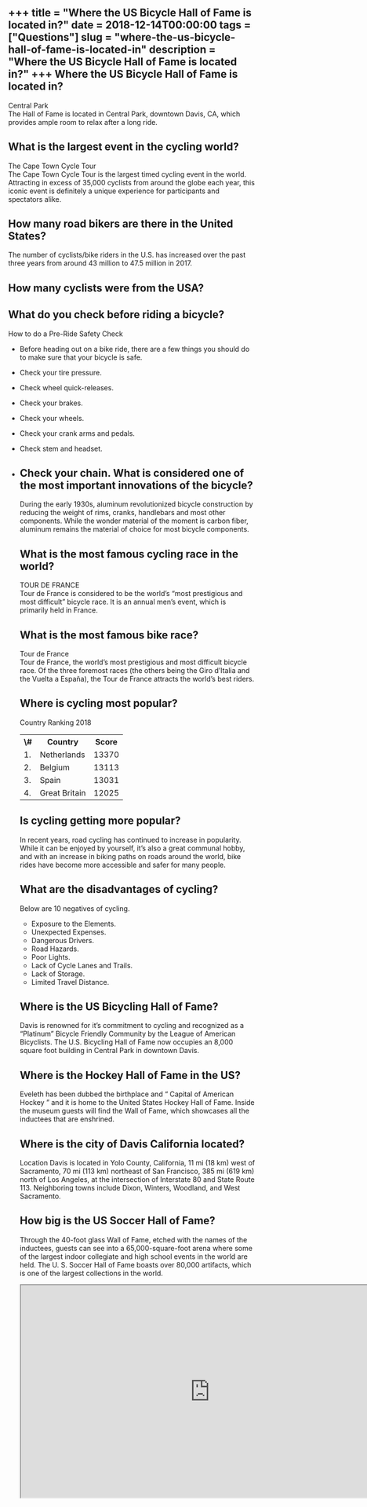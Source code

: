 +++
title = "Where the US Bicycle Hall of Fame is located in?"
date = 2018-12-14T00:00:00
tags = ["Questions"]
slug = "where-the-us-bicycle-hall-of-fame-is-located-in"
description = "Where the US Bicycle Hall of Fame is located in?"
+++
Where the US Bicycle Hall of Fame is located in?
------------------------------------------------

Central Park  
The Hall of Fame is located in Central Park, downtown Davis, CA, which provides ample room to relax after a long ride.

What is the largest event in the cycling world?
-----------------------------------------------

The Cape Town Cycle Tour  
The Cape Town Cycle Tour is the largest timed cycling event in the world. Attracting in excess of 35,000 cyclists from around the globe each year, this iconic event is definitely a unique experience for participants and spectators alike.

How many road bikers are there in the United States?
----------------------------------------------------

The number of cyclists/bike riders in the U.S. has increased over the past three years from around 43 million to 47.5 million in 2017.

How many cyclists were from the USA?
------------------------------------

What do you check before riding a bicycle?
------------------------------------------

How to do a Pre-Ride Safety Check

- Before heading out on a bike ride, there are a few things you should do to make sure that your bicycle is safe.
- Check your tire pressure.
- Check wheel quick-releases.
- Check your brakes.
- Check your wheels.
- Check your crank arms and pedals.
- Check stem and headset.
- Check your chain. What is considered one of the most important innovations of the bicycle?
    ------------------------------------------------------------------------
    
    During the early 1930s, aluminum revolutionized bicycle construction by reducing the weight of rims, cranks, handlebars and most other components. While the wonder material of the moment is carbon fiber, aluminum remains the material of choice for most bicycle components.
    
    What is the most famous cycling race in the world?
    --------------------------------------------------
    
    TOUR DE FRANCE  
    Tour de France is considered to be the world’s “most prestigious and most difficult” bicycle race. It is an annual men’s event, which is primarily held in France.
    
    What is the most famous bike race?
    ----------------------------------
    
    Tour de France  
    Tour de France, the world’s most prestigious and most difficult bicycle race. Of the three foremost races (the others being the Giro d’Italia and the Vuelta a España), the Tour de France attracts the world’s best riders.
    
    Where is cycling most popular?
    ------------------------------
    
    Country Ranking 2018
    
    <table><tr><th>\#</th><th>Country</th><th>Score</th></tr><tr><td>1.</td><td>Netherlands</td><td>13370</td></tr><tr><td>2.</td><td>Belgium</td><td>13113</td></tr><tr><td>3.</td><td>Spain</td><td>13031</td></tr><tr><td>4.</td><td>Great Britain</td><td>12025</td></tr></table>
    
    Is cycling getting more popular?
    --------------------------------
    
    In recent years, road cycling has continued to increase in popularity. While it can be enjoyed by yourself, it’s also a great communal hobby, and with an increase in biking paths on roads around the world, bike rides have become more accessible and safer for many people.
    
    What are the disadvantages of cycling?
    --------------------------------------
    
    Below are 10 negatives of cycling.
    
    
    - Exposure to the Elements.
    - Unexpected Expenses.
    - Dangerous Drivers.
    - Road Hazards.
    - Poor Lights.
    - Lack of Cycle Lanes and Trails.
    - Lack of Storage.
    - Limited Travel Distance.
    
    Where is the US Bicycling Hall of Fame?
    ---------------------------------------
    
    Davis is renowned for it’s commitment to cycling and recognized as a “Platinum” Bicycle Friendly Community by the League of American Bicyclists. The U.S. Bicycling Hall of Fame now occupies an 8,000 square foot building in Central Park in downtown Davis.
    
    Where is the Hockey Hall of Fame in the US?
    -------------------------------------------
    
    Eveleth has been dubbed the birthplace and “ Capital of American Hockey ” and it is home to the United States Hockey Hall of Fame. Inside the museum guests will find the Wall of Fame, which showcases all the inductees that are enshrined.
    
    Where is the city of Davis California located?
    ----------------------------------------------
    
    Location Davis is located in Yolo County, California, 11 mi (18 km) west of Sacramento, 70 mi (113 km) northeast of San Francisco, 385 mi (619 km) north of Los Angeles, at the intersection of Interstate 80 and State Route 113. Neighboring towns include Dixon, Winters, Woodland, and West Sacramento.
    
    How big is the US Soccer Hall of Fame?
    --------------------------------------
    
    Through the 40-foot glass Wall of Fame, etched with the names of the inductees, guests can see into a 65,000-square-foot arena where some of the largest indoor collegiate and high school events in the world are held. The U. S. Soccer Hall of Fame boasts over 80,000 artifacts, which is one of the largest collections in the world.
    
    <iframe allow="accelerometer; autoplay; clipboard-write; encrypted-media; gyroscope; picture-in-picture" allowfullscreen="" class="__youtube_prefs__  epyt-is-override  no-lazyload" data-no-lazy="1" data-origheight="433" data-origwidth="770" data-skipgform_ajax_framebjll="" height="433" id="_ytid_75371" loading="lazy" src="https://www.youtube.com/embed/AYxCkkkoJFo?enablejsapi=1&autoplay=0&cc_load_policy=0&cc_lang_pref=&iv_load_policy=1&loop=0&modestbranding=0&rel=1&fs=1&playsinline=0&autohide=2&theme=dark&color=red&controls=1&" title="YouTube player" width="770"></iframe>